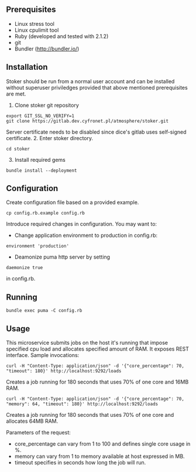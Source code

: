 ## Prerequisites

* Linux stress tool
* Linux cpulimit tool
* Ruby (developed and tested with 2.1.2)
* git
* Bundler (http://bundler.io/)

## Installation

Stoker should be run from a normal user account and can be installed without superuser priviledges provided that above mentioned prerequisites are met.

1. Clone stoker git repository
```
export GIT_SSL_NO_VERIFY=1
git clone https://gitlab.dev.cyfronet.pl/atmosphere/stoker.git
```
Server certificate needs to be disabled since dice's gitlab uses self-signed certificate.
2. Enter stoker directory.
```
cd stoker
```
3. Install required gems
```
bundle install --deployment
```

## Configuration

Create configuration file based on a provided example.
```
cp config.rb.example config.rb
```
Introduce required changes in configuration. You may want to:
* Change application environment to production in config.rb:
```
environment 'production'
```
* Deamonize puma http server by setting
```
daemonize true
```
in config.rb.


## Running
```
bundle exec puma -C config.rb
```

## Usage

This microservice submits jobs on the host it's running that impose specified cpu load and allocates specified amount of RAM. It exposes REST interface. Sample invocations:

```
curl -H "Content-Type: application/json" -d '{"core_percentage": 70, "timeout": 180}' http://localhost:9292/loads
```
Creates a job running for 180 seconds that uses 70% of one core and 16MB RAM.

```
curl -H "Content-Type: application/json" -d '{"core_percentage": 70, "memory": 64, "timeout": 180}' http://localhost:9292/loads
```
Creates a job running for 180 seconds that uses 70% of one core and allocates 64MB RAM.

Parameters of the request:
* core_percentage can vary from 1 to 100 and defines single core usage in %.
* memory can vary from 1 to memory available at host expressed in MB.
* timeout specifies in seconds how long the job will run.
